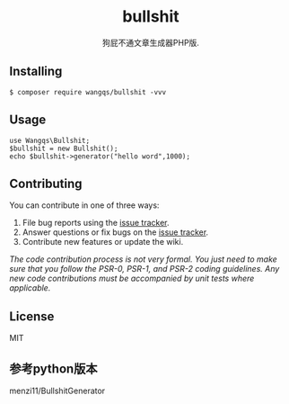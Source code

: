 <h1 align="center"> bullshit </h1>

<p align="center"> 狗屁不通文章生成器PHP版.</p>


## Installing

```shell
$ composer require wangqs/bullshit -vvv
```

## Usage

```
use Wangqs\Bullshit;
$bullshit = new Bullshit();
echo $bullshit->generator("hello word",1000);
```

## Contributing

You can contribute in one of three ways:

1. File bug reports using the [issue tracker](https://github.com/wangqs/bullshit/issues).
2. Answer questions or fix bugs on the [issue tracker](https://github.com/wangqs/bullshit/issues).
3. Contribute new features or update the wiki.

_The code contribution process is not very formal. You just need to make sure that you follow the PSR-0, PSR-1, and PSR-2 coding guidelines. Any new code contributions must be accompanied by unit tests where applicable._

## License

MIT

## 参考python版本
menzi11/BullshitGenerator